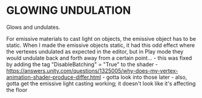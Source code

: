 # GLOWING UNDULATION

Glows and undulates.

For emissive materials to cast light on objects, the emissive object has to be static.
When I made the emissive objects static, it had this odd effect where the vertexes undulated as expected in the editor, but in Play mode they would undulate back and forth away from a certain point...
	- this was fixed by adding the tag "DisableBatching" = "True" to the shader
	- https://answers.unity.com/questions/1325005/why-does-my-vertex-animation-shader-produce-differ.html
	- gotta look into those later
	- also, gotta get the emissive light casting working; it doesn't look like it's affecting the floor
